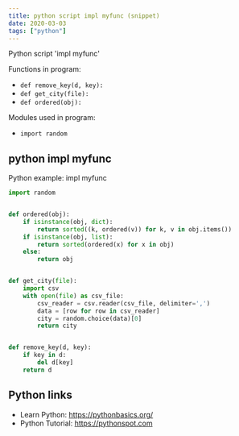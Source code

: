 ```yaml
---
title: python script impl myfunc (snippet)
date: 2020-03-03
tags: ["python"]
---
```

Python script 'impl myfunc'

Functions in program: 
* `def remove_key(d, key):`
* `def get_city(file):`
* `def ordered(obj):`

Modules used in program: 
* `import random`

## python impl myfunc

Python example: impl myfunc

```python
import random


def ordered(obj):
    if isinstance(obj, dict):
        return sorted((k, ordered(v)) for k, v in obj.items())
    if isinstance(obj, list):
        return sorted(ordered(x) for x in obj)
    else:
        return obj


def get_city(file):
    import csv
    with open(file) as csv_file:
        csv_reader = csv.reader(csv_file, delimiter=',')
        data = [row for row in csv_reader]
        city = random.choice(data)[0]
        return city


def remove_key(d, key):
    if key in d:
        del d[key]
    return d


```

## Python links

- Learn Python: https://pythonbasics.org/
- Python Tutorial: https://pythonspot.com
